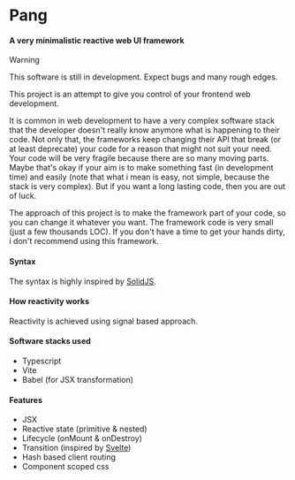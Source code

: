 # Pang

#### A very minimalistic reactive web UI framework

> [!WARNING]
> This software is still in development. Expect bugs and many rough edges.

This project is an attempt to give you control of your frontend web development.

It is common in web development to have a very complex software stack that the developer doesn't really know anymore what is happening to their code. Not only that, the frameworks keep changing their API that break (or at least deprecate) your code for a reason that might not suit your need. Your code will be very fragile because there are so many moving parts. Maybe that's okay if your aim is to make something fast (in development time) and easily (note that what i mean is easy, not simple, because the stack is very complex). But if you want a long lasting code, then you are out of luck.

The approach of this project is to make the framework part of your code, so you can change it whatever you want. The framework code is very small (just a few thousands LOC). If you don't have a time to get your hands dirty, i don't recommend using this framework.

#### Syntax

The syntax is highly inspired by [SolidJS](https://www.solidjs.com/).

#### How reactivity works

Reactivity is achieved using signal based approach.

#### Software stacks used

- Typescript
- Vite
- Babel (for JSX transformation)

#### Features

- JSX
- Reactive state (primitive & nested)
- Lifecycle (onMount & onDestroy)
- Transition (inspired by [Svelte](https://svelte.dev/))
- Hash based client routing
- Component scoped css